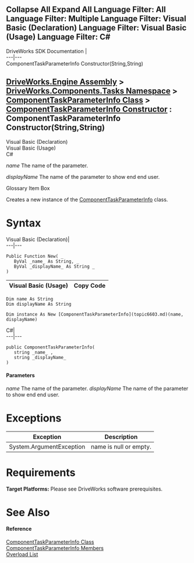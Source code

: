 Collapse All Expand All Language Filter: All  Language Filter: Multiple  Language Filter: Visual Basic (Declaration) Language Filter: Visual Basic (Usage) Language Filter: C#  
---  
DriveWorks SDK Documentation  |   
---|---  
ComponentTaskParameterInfo Constructor(String,String)   
  
[DriveWorks.Engine Assembly](topic2156.md) > [DriveWorks.Components.Tasks Namespace](topic6391.md) > [ComponentTaskParameterInfo Class](topic6603.md) > [ComponentTaskParameterInfo Constructor](topic6609.md) : ComponentTaskParameterInfo Constructor(String,String)  
---  
  
Visual Basic (Declaration)    
Visual Basic (Usage)    
C# 

_name_
    The name of the parameter.

_displayName_
    The name of the parameter to show end end user.

Glossary Item Box

Creates a new instance of the [ComponentTaskParameterInfo](topic6603.md) class. 

# Syntax

Visual Basic (Declaration)|   
---|---  
      
    
    Public Function New( _
       ByVal _name_ As String, _
       ByVal _displayName_ As String _
    )  
  
Visual Basic (Usage)| Copy Code  
---|---  
      
    
    Dim name As String
    Dim displayName As String
     
    Dim instance As New [ComponentTaskParameterInfo](topic6603.md)(name, displayName)  
  
C#|   
---|---  
      
    
    public ComponentTaskParameterInfo( 
       string _name_ ,
       string _displayName_
    )  
  
#### Parameters

 _name_
    The name of the parameter.
_displayName_
    The name of the parameter to show end end user.

# Exceptions

Exception| Description  
---|---  
System.ArgumentException| name is null or empty.  
  
# Requirements

**Target Platforms:** Please see DriveWorks software prerequisites.

# See Also

#### Reference

[ComponentTaskParameterInfo Class](topic6603.md)   
[ComponentTaskParameterInfo Members](topic6604.md)   
[Overload List](topic6609.md)


